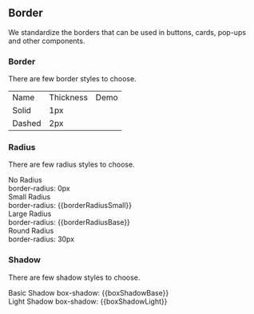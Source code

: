 <script>
  //import bus from "../../bus";
  import { ACTION_USER_CONFIG_UPDATE } from "../../components/theme/constant.js";
  const varMap = {
    "$--box-shadow-light": "boxShadowLight",
    "$--box-shadow-base": "boxShadowBase",
    "$--border-radius-base": "borderRadiusBase",
    "$--border-radius-small": "borderRadiusSmall"
  };
  const original = {
    boxShadowLight: "0 2px 12px 0 rgba(0, 0, 0, 0.1)",
    boxShadowBase: "0 2px 4px rgba(0, 0, 0, .12), 0 0 6px rgba(0, 0, 0, .04)",
    borderRadiusBase: "4px",
    borderRadiusSmall: "2px"
  }
  export default {
    created() {
      this.$event.$on(ACTION_USER_CONFIG_UPDATE, this.setGlobal);
    },
    mounted() {
      this.setGlobal();
    },
    methods: {
      setGlobal() {
        if (window.userThemeConfig) {
          this.global = window.userThemeConfig.global;
        }
      }
    },
    data() {
      return {
        global: {},
        boxShadowLight: "",
        boxShadowBase: "",
        borderRadiusBase: "",
        borderRadiusSmall: ""
      }
    },
    watch: {
      global: {
        immediate: true,
        handler(value) {
          Object.keys(varMap).forEach((c) => {
            if (value[c]) {
              this[varMap[c]] = value[c]
            } else {
              this[varMap[c]] = original[varMap[c]]
            }
          });
        }
      }
    }
  }
</script>

## Border

We standardize the borders that can be used in buttons, cards, pop-ups and other components.

### Border

There are few border styles to choose.

<table class="demo-border">
  <tbody>
    <tr>
      <td class="text">Name</td>
      <td class="text">Thickness</td>
      <td class="line">Demo</td>
    </tr>
    <tr>
      <td class="text">Solid</td>
      <td class="text">1px</td>
      <td class="line">
        <div></div>
      </td>
    </tr>
    <tr>
      <td class="text">Dashed</td>
      <td class="text">2px</td>
      <td class="line">
        <div class="dashed"></div>
      </td>
    </tr>
  </tbody>
</table>

### Radius

There are few radius styles to choose.

<el-row :gutter="12" class="demo-radius">
  <el-col :span="6" :xs="{span: 12}">
    <div class="title">No Radius</div>
    <div class="value">border-radius: 0px</div>
    <div class="radius"></div>
  </el-col>
  <el-col :span="6" :xs="{span: 12}">
    <div class="title">Small Radius</div>
    <div class="value">border-radius: {{borderRadiusSmall}}</div>
    <div 
      class="radius" 
      :style="{ borderRadius: borderRadiusSmall }"
    ></div>
  </el-col>
  <el-col :span="6" :xs="{span: 12}">
    <div class="title">Large Radius</div>
    <div class="value">border-radius: {{borderRadiusBase}}</div>
    <div 
      class="radius"
      :style="{ borderRadius: borderRadiusBase }"
    ></div>
  </el-col>
  <el-col :span="6" :xs="{span: 12}">
    <div class="title">Round Radius</div>
    <div class="value">border-radius: 30px</div>
    <div class="radius radius-30"></div>
  </el-col>
</el-row>

### Shadow

There are few shadow styles to choose.

<div 
class="demo-shadow"
:style="{ boxShadow: boxShadowBase }"
></div>
<span class="demo-shadow-text">Basic Shadow box-shadow: {{boxShadowBase}}</span>

<div 
class="demo-shadow"
:style="{ boxShadow: boxShadowLight }"
></div>
<span class="demo-shadow-text">Light Shadow box-shadow: {{boxShadowLight}}</span>
